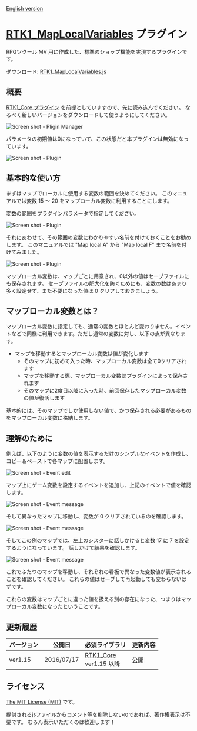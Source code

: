 [English version](RTK1_MapLocalVariables.md)

# [RTK1_MapLocalVariables](RTK1_MapLocalVariables.js) プラグイン

RPGツクール MV 用に作成した、標準のショップ機能を実現するプラグインです。

ダウンロード: [RTK1_MapLocalVariables.js](https://raw.githubusercontent.com/yamachan/jgss-hack/master/RTK1_MapLocalVariables.js)

## 概要

[RTK1_Core プラグイン](RTK1_Core.ja.md) を前提としていますので、先に読み込んでください。 なるべく新しいバージョンをダウンロードして使うようにしてください。

![Screen shot - Pligin Manager](i/RTK1_MapLocalVariables-01.png)

パラメータの初期値は0になっていて、この状態だと本プラグインは無効になっています。

![Screen shot - Plugin](i/RTK1_MapLocalVariables-02.png)

## 基本的な使い方

まずはマップでローカルに使用する変数の範囲を決めてください。 このマニュアルでは変数 15 ～ 20 をマップローカル変数に利用することにします。

変数の範囲をプラグインパラメータで指定してください。

![Screen shot - Plugin](i/RTK1_MapLocalVariables-03.png)

それにあわせて、その範囲の変数にわかりやすい名前を付けておくことをお勧めします。 このマニュアルでは "Map local A" から "Map local F" まで名前を付けてみました。

![Screen shot - Plugin](i/RTK1_MapLocalVariables-04.png)

マップローカル変数は、マップごとに用意され、0以外の値はセーブファイルにも保存されます。 セーブファイルの肥大化を防ぐためにも、変数の数はあまり多く設定せず、また不要になった値は 0 クリアしておきましょう。

## マップローカル変数とは？

マップローカル変数に指定しても、通常の変数とほとんど変わりません。イベントなどで同様に利用できます。ただし通常の変数に対し、以下の点が異なります。

* マップを移動するとマップローカル変数は値が変化します
  * そのマップに初めて入った時、マップローカル変数は全て0クリアされます
  * マップを移動する際、マップローカル変数はプラグインによって保存されます
  * そのマップに2度目以降に入った時、前回保存したマップローカル変数の値が復活します

基本的には、そのマップでしか使用しない値で、かつ保存される必要があるものをマップローカル変数に格納します。

## 理解のために

例えば、以下のように変数の値を表示するだけのシンプルなイベントを作成し、コピー＆ペーストで各マップに配置します。

![Screen shot - Event edit](i/RTK1_MapLocalVariables-05.png)

マップ上にゲーム変数を設定するイベントを追加し、上記のイベントで値を確認します。

![Screen shot - Event message](i/RTK1_MapLocalVariables-06.png)

そして異なったマップに移動し、変数が 0 クリアされているのを確認します。

![Screen shot - Event message](i/RTK1_MapLocalVariables-07.png)

そしてこの例のマップでは、左上のシスターに話しかけると変数 17 に 7 を設定するようになっています。 話しかけて結果を確認します。

![Screen shot - Event message](i/RTK1_MapLocalVariables-08.png)

これでふたつのマップを移動し、それぞれの看板で異なった変数値が表示されることを確認してください。 これらの値はセーブして再起動しても変わらないはずです。

これらの変数はマップごとに違った値を扱える別の存在になった、つまりはマップローカル変数になったということです。

## 更新履歴

| バージョン | 公開日 | 必須ライブラリ | 更新内容 |
| --- | --- | --- | --- |
| ver1.15 | 2016/07/17 | [RTK1_Core](RTK1_Core.ja.md)<br>ver1.15 以降 | 公開 |

## ライセンス

[The MIT License (MIT)](https://opensource.org/licenses/mit-license.php) です。

提供されるjsファイルからコメント等を削除しないのであれば、著作権表示は不要です。 むろん表示いただくのは歓迎します！
